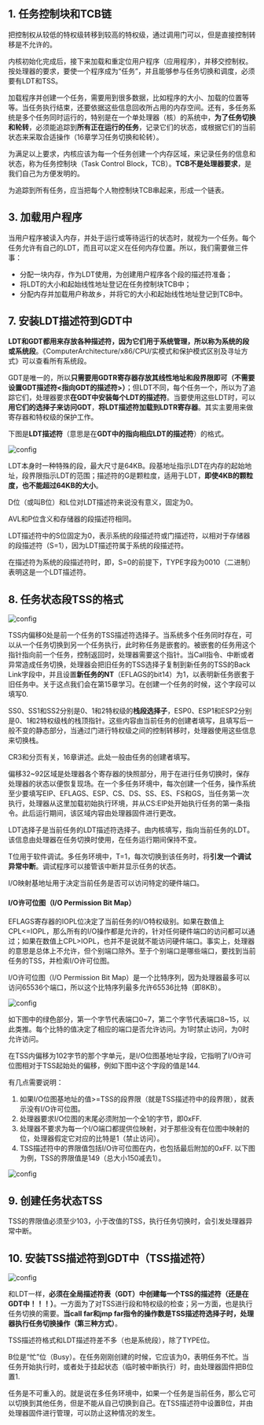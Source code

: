 ## 1. 任务控制块和TCB链

把控制权从较低的特权级转移到较高的特权级，通过调用门可以，但是直接控制转移是不允许的。

内核初始化完成后，接下来加载和重定位用户程序（应用程序），并移交控制权。按处理器的要求，要使一个程序成为“任务”，并且能够参与任务切换和调度，必须要有LDT和TSS。

加载程序并创建一个任务，需要用到很多数据，比如程序的大小、加载的位置等等。当任务执行结束，还要依据这些信息回收所占用的内存空间。还有，多任务系统是多个任务同时运行的，特别是在一个单处理器（核）的系统中，**为了任务切换和轮转**，必须能追踪到**所有正在运行的任务**，记录它们的状态，或根据它们的当前状态来采取合适操作（16章学习任务切换和轮转）。

为满足以上要求，内核应该为每一个任务创建一个内存区域，来记录任务的信息和状态，称为任务控制块（Task Control Block，TCB）。**TCB不是处理器要求**，是我们自己为方便发明的。

为追踪到所有任务，应当把每个人物控制块TCB串起来，形成一个链表。

## 3. 加载用户程序

当用户程序被读入内存，并处于运行或等待运行的状态时，就视为一个任务。每个任务允许有自己的LDT，而且可以定义在任何内存位置。所以，我们需要做三件事：

- 分配一块内存，作为LDT使用，为创建用户程序各个段的描述符准备；
- 将LDT的大小和起始线性地址登记在任务控制块TCB中；
- 分配内存并加载用户称故乡，并将它的大小和起始线性地址登记到TCB中。

## 7. 安装LDT描述符到GDT中

**LDT和GDT都用来存放各种描述符，因为它们用于系统管理，所以称为系统的段或系统段**。《ComputerArchitecture/x86/CPU/实模式和保护模式区别及寻址方式》可以查看所有系统段。

GDT是唯一的，所以**只需要用GDTR寄存器存放其线性地址和段界限即可（不需要设置GDT描述符<指向GDT的描述符>）**；但LDT不同，每个任务一个，所以为了追踪它们，处理器要求**在GDT中安装每个LDT的描述符**。当要使用这些LDT时，可以**用它们的选择子来访问GDT**，**将LDT描述符加载到LDTR寄存器**。其实主要用来做寄存器和特权级的保护工作。

下图是**LDT描述符**（意思是在**GDT中的指向相应LDT的描述符**）的格式。

![config](images/18.png)

LDT本身时一种特殊的段，最大尺寸是64KB。段基地址指示LDT在内存的起始地址，段界限指示LDT的范围；描述符的G是颗粒度，适用于LDT，**即使4KB的颗粒度，也不能超过64KB的大小**。

D位（或叫B位）和L位对LDT描述符来说没有意义，固定为0。

AVL和P位含义和存储器的段描述符相同。

LDT描述符中的S位固定为0，表示系统的段描述符或门描述符，以相对于存储器的段描述符（S=1），因为LDT描述符属于系统的段描述符。

在描述符为系统的段描述符时，即，S=0的前提下，TYPE字段为0010（二进制）表明这是一个LDT描述符。

## 8. 任务状态段TSS的格式

![config](images/2.png)

TSS内偏移0处是前一个任务的TSS描述符选择子。当系统多个任务同时存在，可以从一个任务切换到另一个任务执行，此时称任务是嵌套的。被嵌套的任务用这个指针指向前一个任务，控制返回时，处理器需要这个指针。当Call指令、中断或者异常造成任务切换，处理器会把旧任务的TSS选择子复制到新任务的TSS的Back Link字段中，并且设置**新任务的NT**（EFLAGS的bit14）为1，以表明新任务嵌套于旧任务中。关于这点我们会在第15章学习。在创建一个任务的时候，这个字段可以填写0.

SS0、SS1和SS2分别是0、1和2特权级的**栈段选择子**，ESP0、ESP1和ESP2分别是0、1和2特权级栈的栈顶指针。这些内容由当前任务的创建者填写，且填写后一般不变的静态部分，当通过门进行特权级之间的控制转移时，处理器使用这些信息来切换栈。

CR3和分页有关，16章讲述。此处一般由任务的创建者填写。

偏移32~92区域是处理器各个寄存器的快照部分，用于在进行任务切换时，保存处理器的状态以便恢复现场。在一个多任务环境中，每次创建一个任务，操作系统至少要填写EIP、EFLAGS、ESP、CS、DS、SS、ES、FS和GS，当任务第一次执行，处理器从这里加载初始执行环境，并从CS:EIP处开始执行任务的第一条指令。此后运行期间，该区域内容由处理器固件进行更改。

LDT选择子是当前任务的LDT描述符选择子。由内核填写，指向当前任务的LDT。该信息由处理器在任务切换时使用，在任务运行期间保持不变。

T位用于软件调试。多任务环境中，T=1，每次切换到该任务时，将**引发一个调试异常中断**。调试程序可以接管该中断并显示任务的状态。

I/O映射基地址用于决定当前任务是否可以访问特定的硬件端口。

#### I/O许可位图（I/O Permission Bit Map）

EFLAGS寄存器的IOPL位决定了当前任务的I/O特权级别。如果在数值上CPL<=IOPL，那么所有的I/O操作都是允许的，针对任何硬件端口的访问都可以通过；如果在数值上CPL>IOPL，也并不是说就不能访问硬件端口。事实上，处理器的意思是总体上不允许，但个别端口除外。至于个别端口是哪些端口，要找到当前任务的TSS，并检索I/O许可位图。

I/O许可位图（I/O Permission Bit Map）是一个比特序列，因为处理器最多可以访问65536个端口，所以这个比特序列最多允许65536比特（即8KB）。

![config](images/21.png)

如下图中的绿色部分，第一个字节代表端口0~7，第二个字节代表端口8~15，以此类推。每个比特的值决定了相应的端口是否允许访问。为1时禁止访问，为0时允许访问。

在TSS内偏移为102字节的那个字单元，是I/O位图基地址字段，它指明了I/O许可位图相对于TSS起始处的偏移，例如下图中这个字段的值是144.

有几点需要说明： 

1. 如果I/O位图基地址的值>=TSS的段界限（就是TSS描述符中的段界限），就表示没有I/O许可位图。 
2. 处理器要求I/O位图的末尾必须附加一个全1的字节，即0xFF. 
3. 处理器不要求为每一个I/O端口都提供位映射，对于那些没有在位图中映射的位，处理器假定它对应的比特是1（禁止访问）。 
4. TSS描述符中的界限值包括I/O许可位图在内，也包括最后附加的0xFF. 以下图为例，TSS的界限值是149（总大小150减去1）。
 
![config](images/20.png)

## 9. 创建任务状态TSS

TSS的界限值必须至少103，小于改值的TSS，执行任务切换时，会引发处理器异常中断。

## 10. 安装TSS描述符到GDT中（TSS描述符）

![config](images/19.png)

和LDT一样，**必须在全局描述符表（GDT）中创建每一个TSS的描述符（还是在GDT中！！！）**。一方面为了对TSS进行段和特权级的检查；另一方面，也是执行任务切换的需要。**当call far和jmp far指令的操作数是TSS描述符选择子时，处理器执行任务切换操作（第三种方式）**。

TSS描述符格式和LDT描述符差不多（也是系统段），除了TYPE位。

B位是“忙”位（Busy）。在任务刚刚创建的时候，它应该为0，表明任务不忙。当任务开始执行时，或者处于挂起状态（临时被中断执行）时，由处理器固件把B位置1.

任务是不可重入的。就是说在多任务环境中，如果一个任务是当前任务，那么它可以切换到其他任务，但是不能从自己切换到自己。在TSS描述符中设置B位，并由处理器固件进行管理，可以防止这种情况的发生。